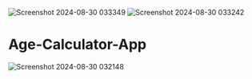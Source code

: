 ![Screenshot 2024-08-30 033349](https://github.com/user-attachments/assets/dbc1e37d-e091-4113-b9bf-43b62d4ee3f9)
![Screenshot 2024-08-30 033242](https://github.com/user-attachments/assets/a755e992-f0cf-41d2-9ebd-60eb63fd6d49)
# Age-Calculator-App
![Screenshot 2024-08-30 032148](https://github.com/user-attachments/assets/d3e8fec2-6d43-426c-bba5-4c3b742e08fa)
